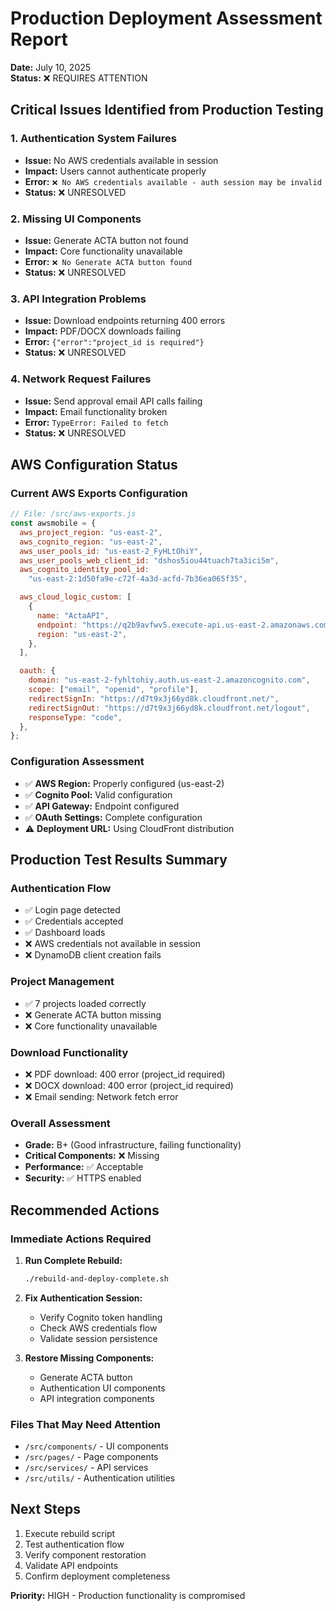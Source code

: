 # Production Deployment Assessment Report

**Date:** July 10, 2025  
**Status:** ❌ REQUIRES ATTENTION

## Critical Issues Identified from Production Testing

### 1. Authentication System Failures

- **Issue:** No AWS credentials available in session
- **Impact:** Users cannot authenticate properly
- **Error:** `❌ No AWS credentials available - auth session may be invalid`
- **Status:** ❌ UNRESOLVED

### 2. Missing UI Components

- **Issue:** Generate ACTA button not found
- **Impact:** Core functionality unavailable
- **Error:** `❌ No Generate ACTA button found`
- **Status:** ❌ UNRESOLVED

### 3. API Integration Problems

- **Issue:** Download endpoints returning 400 errors
- **Impact:** PDF/DOCX downloads failing
- **Error:** `{"error":"project_id is required"}`
- **Status:** ❌ UNRESOLVED

### 4. Network Request Failures

- **Issue:** Send approval email API calls failing
- **Impact:** Email functionality broken
- **Error:** `TypeError: Failed to fetch`
- **Status:** ❌ UNRESOLVED

## AWS Configuration Status

### Current AWS Exports Configuration

```javascript
// File: /src/aws-exports.js
const awsmobile = {
  aws_project_region: "us-east-2",
  aws_cognito_region: "us-east-2",
  aws_user_pools_id: "us-east-2_FyHLtOhiY",
  aws_user_pools_web_client_id: "dshos5iou44tuach7ta3ici5m",
  aws_cognito_identity_pool_id:
    "us-east-2:1d50fa9e-c72f-4a3d-acfd-7b36ea065f35",

  aws_cloud_logic_custom: [
    {
      name: "ActaAPI",
      endpoint: "https://q2b9avfwv5.execute-api.us-east-2.amazonaws.com/prod",
      region: "us-east-2",
    },
  ],

  oauth: {
    domain: "us-east-2-fyhltohiy.auth.us-east-2.amazoncognito.com",
    scope: ["email", "openid", "profile"],
    redirectSignIn: "https://d7t9x3j66yd8k.cloudfront.net/",
    redirectSignOut: "https://d7t9x3j66yd8k.cloudfront.net/logout",
    responseType: "code",
  },
};
```

### Configuration Assessment

- ✅ **AWS Region:** Properly configured (us-east-2)
- ✅ **Cognito Pool:** Valid configuration
- ✅ **API Gateway:** Endpoint configured
- ✅ **OAuth Settings:** Complete configuration
- ⚠️ **Deployment URL:** Using CloudFront distribution

## Production Test Results Summary

### Authentication Flow

- ✅ Login page detected
- ✅ Credentials accepted
- ✅ Dashboard loads
- ❌ AWS credentials not available in session
- ❌ DynamoDB client creation fails

### Project Management

- ✅ 7 projects loaded correctly
- ❌ Generate ACTA button missing
- ❌ Core functionality unavailable

### Download Functionality

- ❌ PDF download: 400 error (project_id required)
- ❌ DOCX download: 400 error (project_id required)
- ❌ Email sending: Network fetch error

### Overall Assessment

- **Grade:** B+ (Good infrastructure, failing functionality)
- **Critical Components:** ❌ Missing
- **Performance:** ✅ Acceptable
- **Security:** ✅ HTTPS enabled

## Recommended Actions

### Immediate Actions Required

1. **Run Complete Rebuild:**

   ```bash
   ./rebuild-and-deploy-complete.sh
   ```

2. **Fix Authentication Session:**
   - Verify Cognito token handling
   - Check AWS credentials flow
   - Validate session persistence

3. **Restore Missing Components:**
   - Generate ACTA button
   - Authentication UI components
   - API integration components

### Files That May Need Attention

- `/src/components/` - UI components
- `/src/pages/` - Page components
- `/src/services/` - API services
- `/src/utils/` - Authentication utilities

## Next Steps

1. Execute rebuild script
2. Test authentication flow
3. Verify component restoration
4. Validate API endpoints
5. Confirm deployment completeness

**Priority:** HIGH - Production functionality is compromised
